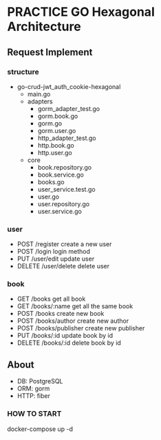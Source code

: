 # PRACTICE GO Hexagonal Architecture

## Request Implement

### structure

- go-crud-jwt_auth_cookie-hexagonal
  - main.go
  - adapters
     - gorm_adapter_test.go
     - gorm.book.go
     - gorm.go
     - gorm.user.go
     - http_adapter_test.go
     - http.book.go
     - http.user.go
  - core
     - book.repository.go
     - book.service.go
     - books.go
     - user_service.test.go
     - user.go
     - user.repository.go
     - user.service.go

### user

- POST    /register         create a new user
- POST    /login            login method
- PUT     /user/edit        update user
- DELETE  /user/delete      delete user

### book

- GET     /books            get all book
- GET     /books/:name      get all the same book
- POST    /books            create new book
- POST    /books/author     create new author
- POST    /books/publisher  create new publisher
- PUT     /books/:id        update book by id
- DELETE  /books/:id        delete book by id

## About

- DB: PostgreSQL
- ORM: gorm
- HTTP: fiber

### HOW TO START

docker-compose up -d
